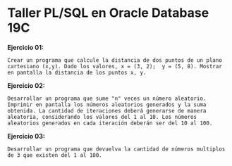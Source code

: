 # Taller PL/SQL en Oracle Database 19C

**Ejercicio 01:**

 	Crear un programa que calcule la distancia de dos puntos de un plano cartesiano (x,y). Dado los valores, x = (3, 2);  y = (5, 8). Mostrar en pantalla la distancia de los puntos x, y.

  
**Ejercicio 02:**

	Desarrollar un programa que sume "n" veces un número aleatorio. Imprimir en pantalla los números aleatorios generados y la suma obtenida. La cantidad de iteraciones deberá generarse de manera aleatoria, considerando los valores del 1 al 10. Los números aleatorios generados en cada iteración deberán ser del 10 al 100. 
 
**Ejercicio 03:**

	Desarrollar un programa que devuelva la cantidad de números multiplos de 3 que existen del 1 al 100.
	